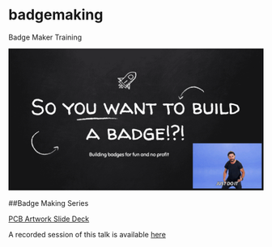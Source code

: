 # badgemaking

Badge Maker Training

![Banner](BadgeSeries.png)

##Badge Making Series

[PCB Artwork Slide Deck](https://docs.google.com/presentation/d/e/2PACX-1vTex_8jdX296Fc8YQWmg8HyNZYr7Ur8COA3O-I2I3Fv35v6WadJ5Qk3sU4CGsJ-95iFbpAlmJvil_CP/pub?start=false&loop=false&delayms=3000)

A recorded session of this talk is available [here](https://youtu.be/qGsyMHT9-JE?t=8068)
